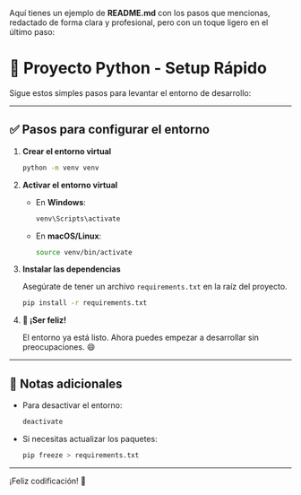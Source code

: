 Aquí tienes un ejemplo de **README.md** con los pasos que mencionas, redactado de forma clara y profesional, pero con un toque ligero en el último paso:

# 🐍 Proyecto Python - Setup Rápido

Sigue estos simples pasos para levantar el entorno de desarrollo:

---

## ✅ Pasos para configurar el entorno

1. **Crear el entorno virtual**

   ```bash
   python -m venv venv
   ```

2. **Activar el entorno virtual**

   - En **Windows**:

     ```bash
     venv\Scripts\activate
     ```

   - En **macOS/Linux**:

     ```bash
     source venv/bin/activate
     ```

3. **Instalar las dependencias**

   Asegúrate de tener un archivo `requirements.txt` en la raíz del proyecto.

   ```bash
   pip install -r requirements.txt
   ```

4. **🎉 ¡Ser feliz!**

   El entorno ya está listo. Ahora puedes empezar a desarrollar sin preocupaciones. 😄

---

## 📝 Notas adicionales

- Para desactivar el entorno:

  ```bash
  deactivate
  ```

- Si necesitas actualizar los paquetes:

  ```bash
  pip freeze > requirements.txt
  ```

---

¡Feliz codificación! 🚀

```

```
